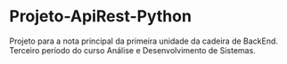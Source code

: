 # Projeto-ApiRest-Python

Projeto para a nota principal da primeira unidade da cadeira de BackEnd. Terceiro período do curso Análise e Desenvolvimento de Sistemas.


